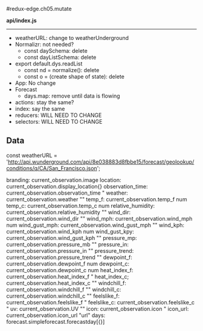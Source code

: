 #redux-edge.ch05.mutate

**api/index.js**
***
- weatherURL: change to weatherUnderground
- Normalizr: not needed?
    - const daySchema: delete
    - const dayListSchema: delete
- export default.dys.readList
    - const nd = normalize(): delete
    - const o = (create shape of state): delete
- App: No change
- Forecast
    - days.map: remove until data is flowing
- actions: stay the same?
- index: say the same
- reducers: WILL NEED TO CHANGE
- selectors: WILL NEED TO CHANGE


## Data
const weatherURL = 'http://api.wunderground.com/api/8e038883d8fbbe15/forecast/geolookup/conditions/q/CA/San_Francisco.json';



branding:           current_observation.image
location:           current_observation.display_location{}
observation_time:   current_observation.observation_time "
weather:            current_observation.weather ""
temp_f:             current_observation.temp_f num
temp_c:             current_observation.temp_c num
relative_humidity:  current_observation.relative_humidity ""
wind_dir:           current_observation.wind_dir ""
wind_mph:           current_observation.wind_mph num
wind_gust_mph:      current_observation.wind_gust_mph ""
wind_kph:           current_observation.wind_kph num
wind_gust_kpy:      current_observation.wind_gust_kph ""
pressure_mp:        current_observation.pressure_mb ""
pressure_in:        current_observation.pressure_in ""
pressure_trend:     current_observation.pressure_trend ""
dewpoint_f:         current_observation.dewpoint_f num
dewpoint_c:         current_observation.dewpoint_c num
heat_index_f:       current_observation.heat_index_f "
heat_index_c;       current_observation.heat_index_c ""
windchill_f:        current_observation.windchill_f ""
windchill_c:        current_observation.windchill_c ""
feelslike_f:        current_observation.feelslike_f "
feelslike_c:        current_observation.feelslike_c "
uv:                 current_observation.UV ""
icon:               current_observation.icon "
icon_url:           current_observation.icon_url "url" 
days:               forecast.simpleforecast.forecastday[{}]
